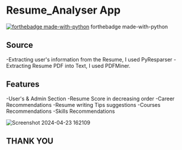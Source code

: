 
# Resume_Analyser  App

[![forthebadge made-with-python](http://ForTheBadge.com/images/badges/made-with-python.svg)](https://www.python.org/) 
forthebadge made-with-python


## Source 
-Extracting user's information from the Resume, I used PyResparser
-Extracting Resume PDF into Text, I used PDFMiner.

## Features
-User's & Admin Section
-Resume Score in decreasing order 
-Career Recommendations
-Resume writing Tips suggestions
-Courses Recommendations
-Skills Recommendations


![Screenshot 2024-04-23 162109](https://github.com/reema2907/Resumes_screening/assets/112660140/26a4e435-27bc-4f0c-b7a3-e012dd759bda)
## THANK YOU

